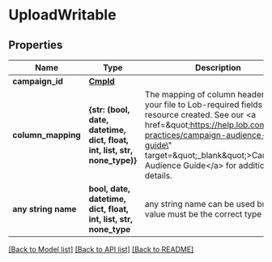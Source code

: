 # UploadWritable


## Properties
Name | Type | Description | Notes
------------ | ------------- | ------------- | -------------
**campaign_id** | [**CmpId**](CmpId.md) |  | 
**column_mapping** | **{str: (bool, date, datetime, dict, float, int, list, str, none_type)}** | The mapping of column headers in your file to Lob-required fields for the resource created. See our &lt;a href&#x3D;\&quot;https://help.lob.com/best-practices/campaign-audience-guide\&quot; target&#x3D;\&quot;_blank\&quot;&gt;Campaign Audience Guide&lt;/a&gt; for additional details. | 
**any string name** | **bool, date, datetime, dict, float, int, list, str, none_type** | any string name can be used but the value must be the correct type | [optional]

[[Back to Model list]](../README.md#documentation-for-models) [[Back to API list]](../README.md#documentation-for-api-endpoints) [[Back to README]](../README.md)


